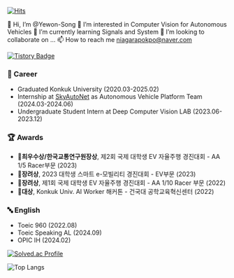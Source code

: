 [![Hits](https://hits.seeyoufarm.com/api/count/incr/badge.svg?url=https%3A%2F%2Fgithub.com%2FYewon-Song%2FYewon-Song%2F&count_bg=%2379C83D&title_bg=%23555555&icon=ferrari.svg&icon_color=%23E7E7E7&title=hits&edge_flat=false)](https://hits.seeyoufarm.com)

👋 Hi, I’m @Yewon-Song
👀 I’m interested in Computer Vision for Autonomous Vehicles
🌱 I’m currently learning Signals and System
💞️ I’m looking to collaborate on ...
📫 How to reach me niagarapokpo@naver.com

[![Tistory Badge](https://img.shields.io/badge/Tech%20Blog-555263?style=flat&logoColor=white)]("https://niagarapokpo.tistory.com/)

### 💼 Career
- Graduated Konkuk University (2020.03-2025.02)
- Internship at [SkyAutoNet](https://www.skyautonet.com/) as Autonomous Vehicle Platform Team (2024.03-2024.06)
- Undergraduate Student Intern at Deep Computer Vision LAB (2023.06-2023.12)

### 🏆 Awards
- 🥈**최우수상/한국교통연구원장상**, 제2회 국제 대학생 EV 자율주행 경진대회 - AA 1/5 Racer부문 (2023)
- 🥉**장려상**,   2023 대학생 스마트 e-모빌리티 경진대회 - EV부문 (2023)
- 🥉**장려상**,   제1회 국제 대학생 EV 자율주행 경진대회 - AA 1/10 Racer 부문 (2022)
- 🥇**대상**,     Konkuk Univ. AI Worker 해커톤 - 건국대 공학교육혁신센터 (2022)
  
### 🔤 English
- Toeic 960 (2022.08)
- Toeic Speaking AL (2024.09)
- OPIC IH (2024.02)



[![Solved.ac Profile](http://mazassumnida.wtf/api/generate_badge?boj=swy1155)](https://solved.ac/swy1155)

![Top Langs](https://github-readme-stats.vercel.app/api/top-langs/?username=Yewon-Song&layout=compact&theme=dracula)






<!---
Yewon-Song/Yewon-Song is a ✨ special ✨ repository because its `README.md` (this file) appears on your GitHub profile.
You can click the Preview link to take a look at your changes.
--->
